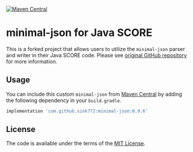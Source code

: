 [![Maven Central](https://maven-badges.herokuapp.com/maven-central/com.github.sink772/minimal-json/badge.svg)](https://search.maven.org/search?q=g:com.github.sink772%20a:minimal-json)

# minimal-json for Java SCORE

This is a forked project that allows users to utilize the `minimal-json` parser and writer in their Java SCORE code.
Please see [original GitHub repository](https://github.com/ralfstx/minimal-json) for more information.

## Usage

You can include this custom `minimal-json` from [Maven Central](https://search.maven.org/search?q=g:com.github.sink772%20a:minimal-json)
by adding the following dependency in your `build.gradle`.

```groovy
implementation 'com.github.sink772:minimal-json:0.9.6'
```

## License

The code is available under the terms of the [MIT License](http://opensource.org/licenses/MIT).
